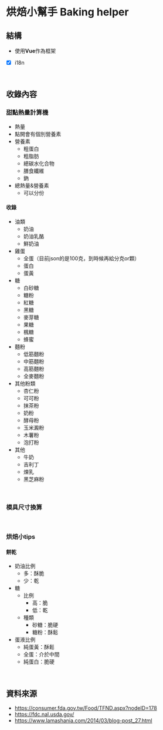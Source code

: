 # 烘焙小幫手 Baking helper

## 結構
* 使用**Vue**作為框架
- [x] i18n
<br>

## 收錄內容
### 甜點熱量計算機
* 熱量
* 點開會有個別營養素
* 營養素
    * 粗蛋白
    * 粗脂肪
    * 總碳水化合物
    * 膳食纖維
    * 鈉
* 總熱量&營養素
  * 可以分份

#### 收錄
* 油類
    * 奶油
    * 奶油乳酪
    * 鮮奶油
* 雞蛋
    * 全蛋（目前json的是100克，到時候再給分克or顆）
    * 蛋白
    * 蛋黃
* 糖
    * 白砂糖
    * 糖粉
    * 紅糖
    * 黑糖
    * 麥芽糖
    * 果糖
    * 楓糖
    * 蜂蜜
* 麵粉
    * 低筋麵粉
    * 中筋麵粉
    * 高筋麵粉
    * 全麥麵粉
* 其他粉類
    * 杏仁粉
    * 可可粉
    * 抹茶粉
    * 奶粉
    * 酵母粉
    * 玉米澱粉
    * 木薯粉
    * 泡打粉
* 其他
    * 牛奶
    * 吉利丁
    * 煉乳
    * 黑芝麻粉
<br>

### 模具尺寸換算
<br>

### 烘焙小tips

#### **餅乾**
* 奶油比例
    * 多：酥脆
    * 少：乾
* 糖
    * 比例
        * 高：脆
        * 低：乾
    * 種類
        * 砂糖：脆硬
        * 糖粉：酥鬆
* 蛋液比例
    * 純蛋黃：酥鬆
    * 全蛋：介於中間
    * 純蛋白：脆硬
<br>

## 資料來源
* https://consumer.fda.gov.tw/Food/TFND.aspx?nodeID=178
* https://fdc.nal.usda.gov/
* https://www.lamashania.com/2014/03/blog-post_27.html
